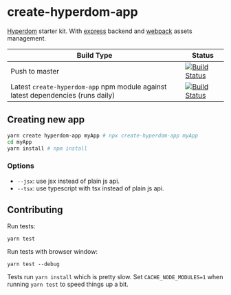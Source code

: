 # create-hyperdom-app

[Hyperdom](https://github.com/featurist/hyperdom) starter kit. With [express](https://expressjs.com/) backend and [webpack](https://webpack.js.org/) assets management.

Build Type | Status
------|------
Push to master | [![Build Status](https://semaphoreci.com/api/v1/featurist/create-hyperdom-app/branches/master/badge.svg)](https://semaphoreci.com/featurist/create-hyperdom-app)
Latest `create-hyperdom-app` npm module against latest dependencies (runs daily) | [![Build Status](https://travis-ci.org/featurist/create-hyperdom-app.svg?branch=master)](https://travis-ci.org/featurist/create-hyperdom-app)
 
## Creating new app

```bash
yarn create hyperdom-app myApp # npx create-hyperdom-app myApp
cd myApp
yarn install # npm install
```

### Options

- `--jsx`: use jsx instead of plain js api.
- `--tsx`: use typescript with tsx instead of plain js api.

## Contributing

Run tests:

```
yarn test
```

Run tests with browser window:

```
yarn test --debug
```

Tests run `yarn install` which is pretty slow. Set `CACHE_NODE_MODULES=1` when running `yarn test` to speed things up a bit.
